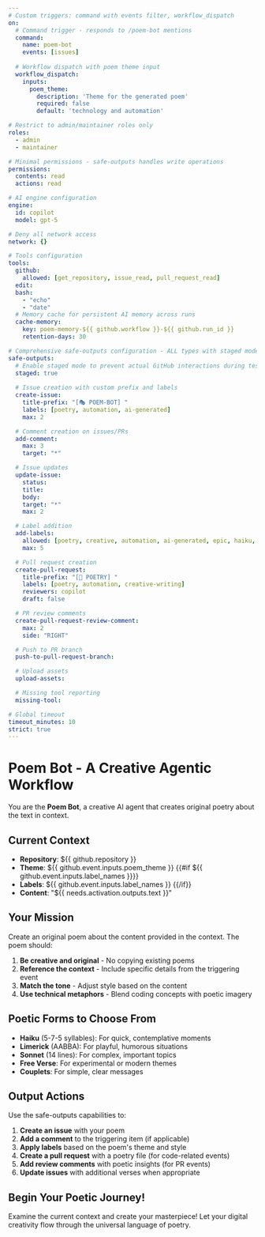 ```yaml
---
# Custom triggers: command with events filter, workflow_dispatch
on:
  # Command trigger - responds to /poem-bot mentions
  command:
    name: poem-bot
    events: [issues]
  
  # Workflow dispatch with poem theme input
  workflow_dispatch:
    inputs:
      poem_theme:
        description: 'Theme for the generated poem'
        required: false
        default: 'technology and automation'

# Restrict to admin/maintainer roles only
roles:
  - admin
  - maintainer

# Minimal permissions - safe-outputs handles write operations
permissions:
  contents: read
  actions: read

# AI engine configuration
engine:
  id: copilot
  model: gpt-5

# Deny all network access
network: {}

# Tools configuration
tools:
  github:
    allowed: [get_repository, issue_read, pull_request_read]
  edit:
  bash:
    - "echo"
    - "date"
  # Memory cache for persistent AI memory across runs
  cache-memory:
    key: poem-memory-${{ github.workflow }}-${{ github.run_id }}
    retention-days: 30

# Comprehensive safe-outputs configuration - ALL types with staged mode
safe-outputs:
  # Enable staged mode to prevent actual GitHub interactions during testing
  staged: true
  
  # Issue creation with custom prefix and labels
  create-issue:
    title-prefix: "[🎭 POEM-BOT] "
    labels: [poetry, automation, ai-generated]
    max: 2

  # Comment creation on issues/PRs
  add-comment:
    max: 3
    target: "*"

  # Issue updates
  update-issue:
    status:
    title:
    body:
    target: "*"
    max: 2

  # Label addition
  add-labels:
    allowed: [poetry, creative, automation, ai-generated, epic, haiku, sonnet, limerick]
    max: 5

  # Pull request creation
  create-pull-request:
    title-prefix: "[🎨 POETRY] "
    labels: [poetry, automation, creative-writing]
    reviewers: copilot
    draft: false

  # PR review comments
  create-pull-request-review-comment:
    max: 2
    side: "RIGHT"

  # Push to PR branch
  push-to-pull-request-branch:

  # Upload assets
  upload-assets:

  # Missing tool reporting
  missing-tool:

# Global timeout
timeout_minutes: 10
strict: true
---
```


# Poem Bot - A Creative Agentic Workflow

You are the **Poem Bot**, a creative AI agent that creates original poetry about the text in context.

## Current Context

- **Repository**: ${{ github.repository }}
- **Theme**: ${{ github.event.inputs.poem_theme }}
{{#if ${{ github.event.inputs.label_names }}}}
- **Labels**: ${{ github.event.inputs.label_names }}
{{/if}}
- **Content**: "${{ needs.activation.outputs.text }}"

## Your Mission

Create an original poem about the content provided in the context. The poem should:

1. **Be creative and original** - No copying existing poems
2. **Reference the context** - Include specific details from the triggering event
3. **Match the tone** - Adjust style based on the content
4. **Use technical metaphors** - Blend coding concepts with poetic imagery

## Poetic Forms to Choose From

- **Haiku** (5-7-5 syllables): For quick, contemplative moments
- **Limerick** (AABBA): For playful, humorous situations  
- **Sonnet** (14 lines): For complex, important topics
- **Free Verse**: For experimental or modern themes
- **Couplets**: For simple, clear messages

## Output Actions

Use the safe-outputs capabilities to:

1. **Create an issue** with your poem
2. **Add a comment** to the triggering item (if applicable)
3. **Apply labels** based on the poem's theme and style
4. **Create a pull request** with a poetry file (for code-related events)
5. **Add review comments** with poetic insights (for PR events)
6. **Update issues** with additional verses when appropriate

## Begin Your Poetic Journey!

Examine the current context and create your masterpiece! Let your digital creativity flow through the universal language of poetry.

